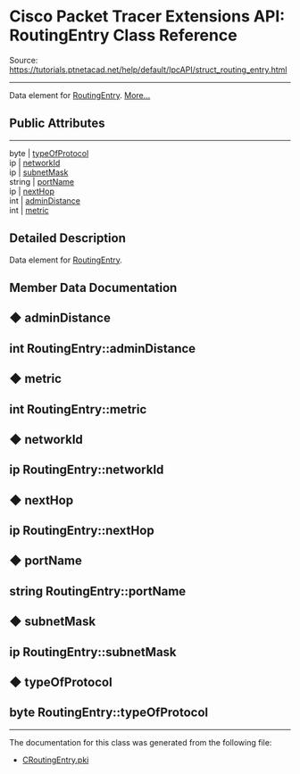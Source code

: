 # Cisco Packet Tracer Extensions API: RoutingEntry Class Reference

Source: https://tutorials.ptnetacad.net/help/default/IpcAPI/struct_routing_entry.html

---

Data element for [RoutingEntry](struct_routing_entry.html "Data element for RoutingEntry."). [More...](struct_routing_entry.html#details)

##  Public Attributes  
  
---  
byte | [typeOfProtocol](struct_routing_entry.html#a297d86de3e4f67911d4b68a1072aa53c)  
ip | [networkId](struct_routing_entry.html#a00ca97ccda70a4696ce328825eb7ad3c)  
ip | [subnetMask](struct_routing_entry.html#a2c9979c15bddf2b4f6f2c713fdd35542)  
string | [portName](struct_routing_entry.html#a823943204c766d3d3802424d7f2b63fe)  
ip | [nextHop](struct_routing_entry.html#a5a930c103da81fa1d3327937f3142bb5)  
int | [adminDistance](struct_routing_entry.html#a6effdb0f30abf2d34db3eb3a66fd7804)  
int | [metric](struct_routing_entry.html#ad2b049a9582e3f76f795a4941fb0fa34)  
  
## Detailed Description

Data element for [RoutingEntry](struct_routing_entry.html "Data element for RoutingEntry."). 

## Member Data Documentation

## ◆ adminDistance

int RoutingEntry::adminDistance  
---  
  
## ◆ metric

int RoutingEntry::metric  
---  
  
## ◆ networkId

ip RoutingEntry::networkId  
---  
  
## ◆ nextHop

ip RoutingEntry::nextHop  
---  
  
## ◆ portName

string RoutingEntry::portName  
---  
  
## ◆ subnetMask

ip RoutingEntry::subnetMask  
---  
  
## ◆ typeOfProtocol

byte RoutingEntry::typeOfProtocol  
---  
  
* * *

The documentation for this class was generated from the following file:

  * [CRoutingEntry.pki](_c_routing_entry_8pki.html)


